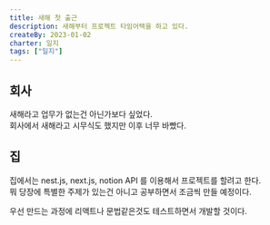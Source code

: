 ```yaml
---
title: 새해 첫 출근
description: 새해부터 프로젝트 타임어택을 하고 있다.
createBy: 2023-01-02
charter: 일지
tags: ["일지"]
---
```


## 회사

새해라고 업무가 없는건 아닌가보다 싶었다.  
회사에서 새해라고 시무식도 했지만 이후 너무 바빴다.

## 집

집에서는 nest.js, next.js, notion API 를 이용해서 프로젝트를 할려고 한다.  
뭐 당장에 특별한 주제가 있는건 아니고 공부하면서 조금씩 만들 예정이다.

우선 만드는 과정에 리액트나 문법같은것도 테스트하면서 개발할 것이다.
